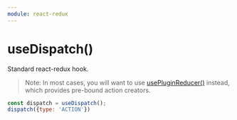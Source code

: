 ```yaml
---
module: react-redux
---
```


# useDispatch()

Standard react-redux hook.

> Note: In most cases, you will want to use [usePluginReducer()][usePluginReducer] instead, which provides pre-bound action creators.


```js
const dispatch = useDispatch();
dispatch({type: 'ACTION'})
```

[usePluginReducer]: ./usePluginReducer.md
